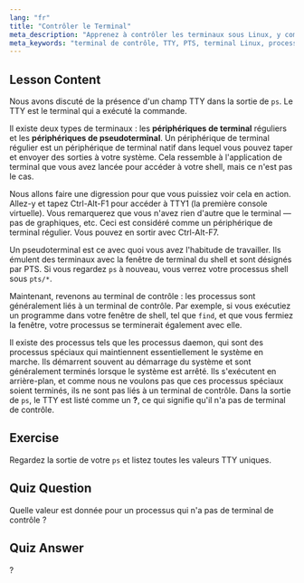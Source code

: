 ```yaml
---
lang: "fr"
title: "Contrôler le Terminal"
meta_description: "Apprenez à contrôler les terminaux sous Linux, y compris TTY vs PTS, et comment les processus y sont liés. Comprenez les processus daemon. Commencez votre parcours Linux !"
meta_keywords: "terminal de contrôle, TTY, PTS, terminal Linux, processus daemon, débutant Linux, tutoriel Linux, guide Linux"
---
```


## Lesson Content

Nous avons discuté de la présence d'un champ TTY dans la sortie de `ps`. Le TTY est le terminal qui a exécuté la commande.

Il existe deux types de terminaux : les **périphériques de terminal** réguliers et les **périphériques de pseudoterminal**. Un périphérique de terminal régulier est un périphérique de terminal natif dans lequel vous pouvez taper et envoyer des sorties à votre système. Cela ressemble à l'application de terminal que vous avez lancée pour accéder à votre shell, mais ce n'est pas le cas.

Nous allons faire une digression pour que vous puissiez voir cela en action. Allez-y et tapez Ctrl-Alt-F1 pour accéder à TTY1 (la première console virtuelle). Vous remarquerez que vous n'avez rien d'autre que le terminal — pas de graphiques, etc. Ceci est considéré comme un périphérique de terminal régulier. Vous pouvez en sortir avec Ctrl-Alt-F7.

Un pseudoterminal est ce avec quoi vous avez l'habitude de travailler. Ils émulent des terminaux avec la fenêtre de terminal du shell et sont désignés par PTS. Si vous regardez `ps` à nouveau, vous verrez votre processus shell sous `pts/*`.

Maintenant, revenons au terminal de contrôle : les processus sont généralement liés à un terminal de contrôle. Par exemple, si vous exécutiez un programme dans votre fenêtre de shell, tel que `find`, et que vous fermiez la fenêtre, votre processus se terminerait également avec elle.

Il existe des processus tels que les processus daemon, qui sont des processus spéciaux qui maintiennent essentiellement le système en marche. Ils démarrent souvent au démarrage du système et sont généralement terminés lorsque le système est arrêté. Ils s'exécutent en arrière-plan, et comme nous ne voulons pas que ces processus spéciaux soient terminés, ils ne sont pas liés à un terminal de contrôle. Dans la sortie de `ps`, le TTY est listé comme un **?**, ce qui signifie qu'il n'a pas de terminal de contrôle.

## Exercise

Regardez la sortie de votre `ps` et listez toutes les valeurs TTY uniques.

## Quiz Question

Quelle valeur est donnée pour un processus qui n'a pas de terminal de contrôle ?

## Quiz Answer

?
